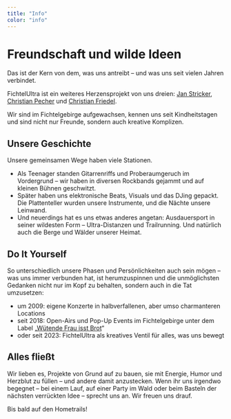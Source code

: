 ```yaml
---
title: "Info"
color: "info"
---
```


# Freundschaft und wilde Ideen

Das ist der Kern von dem, was uns antreibt – und was uns seit vielen Jahren verbindet.

FichtelUltra ist ein weiteres Herzensprojekt von uns dreien: [Jan Stricker](https://www.strava.com/athletes/105491252), [Christian Pecher](https://www.strava.com/athletes/24152579) und [Christian Friedel](https://www.strava.com/athletes/92862021?oq=fried).  

Wir sind im Fichtelgebirge aufgewachsen, kennen uns seit Kindheitstagen und sind nicht nur Freunde, sondern auch kreative Komplizen.

## Unsere Geschichte

Unsere gemeinsamen Wege haben viele Stationen.
* Als Teenager standen Gitarrenriffs und Proberaumgeruch im Vordergrund – wir haben in diversen Rockbands gejammt und auf kleinen Bühnen geschwitzt.
* Später haben uns elektronische Beats, Visuals und das DJing gepackt. Die Plattenteller wurden unsere Instrumente, und die Nächte unsere Leinwand.
* Und neuerdings hat es uns etwas anderes angetan: Ausdauersport in seiner wildesten Form – Ultra-Distanzen und Trailrunning. Und natürlich auch die Berge und Wälder unserer Heimat.

## Do It Yourself

So unterschiedlich unsere Phasen und Persönlichkeiten auch sein mögen – was uns immer verbunden hat, ist herumzuspinnen und die unmöglichsten Gedanken nicht nur im Kopf zu behalten, sondern auch in die Tat umzusetzen:

* um 2009: eigene Konzerte in halbverfallenen, aber umso charmanteren Locations
* seit 2018: Open-Airs und Pop-Up Events im Fichtelgebirge unter dem Label „[Wütende Frau isst Brot](https://www.instagram.com/wuetendefrauisstbrot/)“
* oder seit 2023: FichtelUltra als kreatives Ventil für alles, was uns bewegt

## Alles fließt

Wir lieben es, Projekte von Grund auf zu bauen, sie mit Energie, Humor und Herzblut zu füllen – und andere damit anzustecken. Wenn ihr uns irgendwo begegnet – bei einem Lauf, auf einer Party im Wald oder beim Basteln der nächsten verrückten Idee – sprecht uns an. Wir freuen uns drauf.

Bis bald auf den Hometrails!